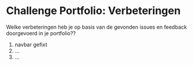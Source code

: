 # Challenge Portfolio: Verbeteringen

Welke verbeteringen heb je op basis van de gevonden issues en feedback doorgevoerd in je portfolio??

1. navbar gefixt
2. ...
3. ...